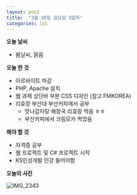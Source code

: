 ```yaml
---
layout: post
title:  "3월 20일 금요일 3일차"
categories: lol
---
```

**오늘 날씨**
- 봄날씨, 맑음


**오늘 한 것**


- 아르바이트 마감
- PHP, Apache 설치
- 웹 과제 상단바 부분 CSS 디자인 (참고 FMKOREA)
- 리효랑 부산대 부산커피에서 공부
  - 맛나감자탕 해장국 리효랑 먹음 ㅎㅎ
  - 부산커피에서 크림모카 먹었음


**해야 할 것**


- 자격증 공부
- 웹 프로젝트 및 C# 프로젝트 시작
- KS인성개발 인강 들어야함

**오늘의 사진**


![IMG_2343](https://user-images.githubusercontent.com/55113982/77187802-5f458480-6b18-11ea-8ab2-be1ca16582d5.JPG)